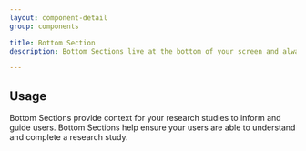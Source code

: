 ```yaml
---
layout: component-detail
group: components

title: Bottom Section
description: Bottom Sections live at the bottom of your screen and always use a White/#FFFFFF background. They include the call to actions for your screens and are complemented by header text and illustrations. The content varies based on the type of bottom section.

---
```



## Usage


Bottom Sections provide context for your research studies to inform and guide users. Bottom Sections help ensure your users are able to understand and complete a research study.
